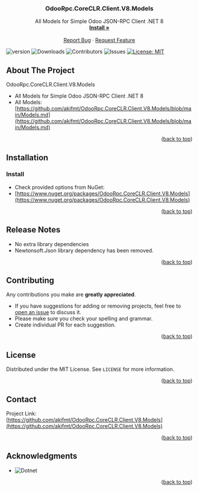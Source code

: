 <a name="readme-top"></a>

<br />
<div align="center">
  
  <h3 align="center">OdooRpc.CoreCLR.Client.V8.Models</h3>

  <p align="center">
    All Models for Simple Odoo JSON-RPC Client .NET 8
    <br />
        <a href="#installation"><strong>Install »</strong></a>
    <br />
    <br />
    <a href="https://github.com/akifmt/OdooRpc.CoreCLR.Client.V8.Models/issues">Report Bug</a>
    ·
    <a href="https://github.com/akifmt/OdooRpc.CoreCLR.Client.V8.Models/issues">Request Feature</a>
  </p>
</div>

![version](https://img.shields.io/github/v/release/akifmt/OdooRpc.CoreCLR.Client.V8.Models?color=blue)
![Downloads](https://img.shields.io/github/downloads/akifmt/OdooRpc.CoreCLR.Client.V8.Models/total) ![Contributors](https://img.shields.io/github/contributors/akifmt/OdooRpc.CoreCLR.Client.V8.Models?color=dark-green) ![Issues](https://img.shields.io/github/issues/akifmt/OdooRpc.CoreCLR.Client.V8.Models) [![License: MIT](https://img.shields.io/badge/License-MIT-blue.svg)]()

<!-- ABOUT THE PROJECT -->
## About The Project

OdooRpc.CoreCLR.Client.V8.Models
* All Models for Simple Odoo JSON-RPC Client .NET 8
* All Models: [https://github.com/akifmt/OdooRpc.CoreCLR.Client.V8.Models/blob/main/Models.md](https://github.com/akifmt/OdooRpc.CoreCLR.Client.V8.Models/blob/main/Models.md)

<p align="right">(<a href="#readme-top">back to top</a>)</p>

## Installation
<a name="installation"></a>

### Install
  - Check provided options from NuGet:
  - [https://www.nuget.org/packages/OdooRpc.CoreCLR.Client.V8.Models](https://www.nuget.org/packages/OdooRpc.CoreCLR.Client.V8.Models) 

<p align="right">(<a href="#readme-top">back to top</a>)</p>


<!-- RELEASE NOTES -->
## Release Notes

* No extra library dependencies
* Newtonsoft.Json library dependency has been removed.

<p align="right">(<a href="#readme-top">back to top</a>)</p>

<!-- CONTRIBUTING -->
## Contributing

Any contributions you make are **greatly appreciated**.
* If you have suggestions for adding or removing projects, feel free to [open an issue](https://github.com/akifmt/OdooRpc.CoreCLR.Client.V8.Models/issues/new) to discuss it.
* Please make sure you check your spelling and grammar.
* Create individual PR for each suggestion.

<p align="right">(<a href="#readme-top">back to top</a>)</p>

<!-- LICENSE -->
## License

Distributed under the MIT License. See `LICENSE` for more information.

<p align="right">(<a href="#readme-top">back to top</a>)</p>

<!-- CONTACT -->
## Contact

Project Link: [https://github.com/akifmt/OdooRpc.CoreCLR.Client.V8.Models](https://github.com/akifmt/OdooRpc.CoreCLR.Client.V8.Models)

<p align="right">(<a href="#readme-top">back to top</a>)</p>

<!-- ACKNOWLEDGMENTS -->
## Acknowledgments

* ![Dotnet](https://img.shields.io/badge/-.NET%208.0-blueviolet?logo=dotnet)

<p align="right">(<a href="#readme-top">back to top</a>)</p>

